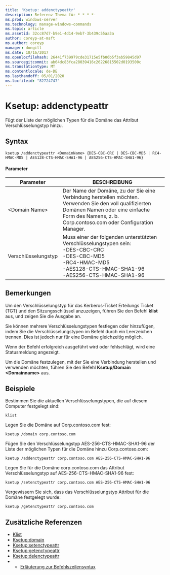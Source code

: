 ```yaml
---
title: 'Ksetup: addenctypeattr'
description: Referenz Thema für * * * *-
ms.prod: windows-server
ms.technology: manage-windows-commands
ms.topic: article
ms.assetid: 32cc87d7-b9e1-4d14-9eb7-3b439c55aa3a
author: coreyp-at-msft
ms.author: coreyp
manager: dongill
ms.date: 10/16/2017
ms.openlocfilehash: 26441f739979cde31715e5fb06b5f3ab59845d97
ms.sourcegitcommit: ab64dc83fca28039416c26226815502d0193500c
ms.translationtype: MT
ms.contentlocale: de-DE
ms.lasthandoff: 05/01/2020
ms.locfileid: "82724747"
---
```

# <a name="ksetupaddenctypeattr"></a>Ksetup: addenctypeattr



Fügt der Liste der möglichen Typen für die Domäne das Attribut Verschlüsselungstyp hinzu.

## <a name="syntax"></a>Syntax

```
ksetup /addenctypeattr <DomainName> {DES-CBC-CRC | DES-CBC-MD5 | RC4-HMAC-MD5 | AES128-CTS-HMAC-SHA1-96 | AES256-CTS-HMAC-SHA1-96}
```

#### <a name="parameters"></a>Parameter

|Parameter|BESCHREIBUNG|
|---------|-----------|
|\<Domain Name>|Der Name der Domäne, zu der Sie eine Verbindung herstellen möchten. Verwenden Sie den voll qualifizierten Domänen Namen oder eine einfache Form des Namens, z. b. Corp.contoso.com oder Configuration Manager.|
|Verschlüsselungstyp|Muss einer der folgenden unterstützten Verschlüsselungstypen sein:</br>-DES-CBC-CRC</br>-DES-CBC-MD5</br>-RC4-HMAC-MD5</br>-AES128-CTS-HMAC-SHA1-96</br>-AES256-CTS-HMAC-SHA1-96|

## <a name="remarks"></a>Bemerkungen

Um den Verschlüsselungstyp für das Kerberos-Ticket Erteilungs Ticket (TGT) und den Sitzungsschlüssel anzuzeigen, führen Sie den Befehl **klist** aus, und zeigen Sie die Ausgabe an.

Sie können mehrere Verschlüsselungstypen festlegen oder hinzufügen, indem Sie die Verschlüsselungstypen im Befehl durch ein Leerzeichen trennen. Dies ist jedoch nur für eine Domäne gleichzeitig möglich.

Wenn der Befehl erfolgreich ausgeführt wird oder fehlschlägt, wird eine Statusmeldung angezeigt.

Um die Domäne festzulegen, mit der Sie eine Verbindung herstellen und verwenden möchten, führen Sie den Befehl **Ksetup/Domain \<Domainname>** aus.

## <a name="examples"></a>Beispiele

Bestimmen Sie die aktuellen Verschlüsselungstypen, die auf diesem Computer festgelegt sind:
```
klist
```
Legen Sie die Domäne auf Corp.contoso.com fest:
```
ksetup /domain corp.contoso.com
```
Fügen Sie den Verschlüsselungstyp AES-256-CTS-HMAC-SHA1-96 der Liste der möglichen Typen für die Domäne hinzu Corp.contoso.com:
```
ksetup /addenctypeattr corp.contoso.com AES-256-CTS-HMAC-SHA1-96
```
Legen Sie für die Domäne corp.contoso.com das Attribut Verschlüsselungstyp auf AES-256-CTS-HMAC-SHA1-96 fest:
```
ksetup /setenctypeattr corp.contoso.com AES-256-CTS-HMAC-SHA1-96
```
Vergewissern Sie sich, dass das Verschlüsselungstyp Attribut für die Domäne festgelegt wurde:
```
ksetup /getenctypeattr corp.contoso.com
```

## <a name="additional-references"></a>Zusätzliche Referenzen

-   [Klist](klist.md)
-   [Ksetup:domain](ksetup-domain.md)
-   [Ksetup:setenctypeattr](ksetup-setenctypeattr.md)
-   [Ksetup:getenctypeattr](ksetup-getenctypeattr.md)
-   [Ksetup:delenctypeattr](ksetup-delenctypeattr.md)
-   - [Erläuterung zur Befehlszeilensyntax](command-line-syntax-key.md)